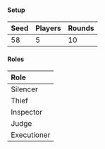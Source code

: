 #### Setup
| Seed | Players | Rounds  |
| :----| :-------| :------ |
| 58   | 5       | 10      |

#### Roles
| Role         |
| :----------- |
| Silencer     |
| Thief        |
| Inspector    |
| Judge        |
| Executioner  |